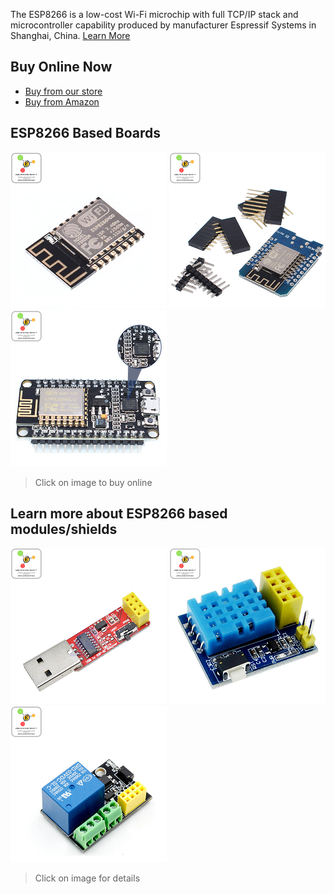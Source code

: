 The ESP8266 is a low-cost Wi-Fi microchip with full TCP/IP stack and microcontroller capability produced by manufacturer Espressif Systems in Shanghai, China. [Learn More](https://en.wikipedia.org/wiki/ESP8266)

## Buy Online Now
* [Buy from our store](https://erratums.com/ocart2/)
* [Buy from Amazon](https://www.amazon.in/s?me=A3HAGIAPX2OISQ)

## ESP8266 Based Boards   
[![ESP8266 Core](https://github.com/Erratums/ESP8266/blob/master/images/esp8266.png)](https://erratums.com/ocart2/index.php?route=product/product&product_id=86)     [![Wemos D1 Mini](https://github.com/Erratums/ESP8266/blob/master/images/wemos-d1-mini.png)](https://erratums.com/ocart2/index.php?route=product/product&product_id=59)     [![NodeMCU](https://github.com/Erratums/ESP8266/blob/master/images/nodemcu.png)](https://erratums.com/ocart2/index.php?route=product/product&product_id=87)      
> Click on image to buy online

## Learn more about ESP8266 based modules/shields    
[![](https://github.com/Erratums/ESP8266/blob/master/images/esp01-progrm.png)](https://github.com/Erratums/ESP8266/wiki/How-to-program-ESP01S)     [![](https://github.com/Erratums/ESP8266/blob/master/images/esp01s-dht11.png)](https://github.com/Erratums/ESP8266/wiki/ESP01S-DHT11-Module)     [![](https://github.com/Erratums/ESP8266/blob/master/images/esp01-relay-1-1.png)](https://github.com/Erratums/ESP8266/wiki/Single-Channel-Relay-Module)    
> Click on image for details    
